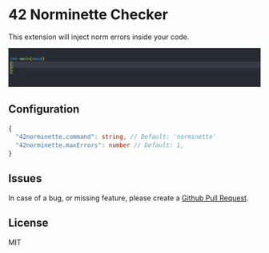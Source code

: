 # 42 Norminette Checker

This extension will inject norm errors inside your code.

![demo image](demo.gif)

## Configuration

```ts
{
  "42norminette.command": string, // Default: 'norminette'
  "42norminette.maxErrors": number // Default: 1,
}
```

## Issues

In case of a bug, or missing feature, please create a [Github Pull Request](https://github.com/dalexhd/42-norminette/pulls).

## License

MIT